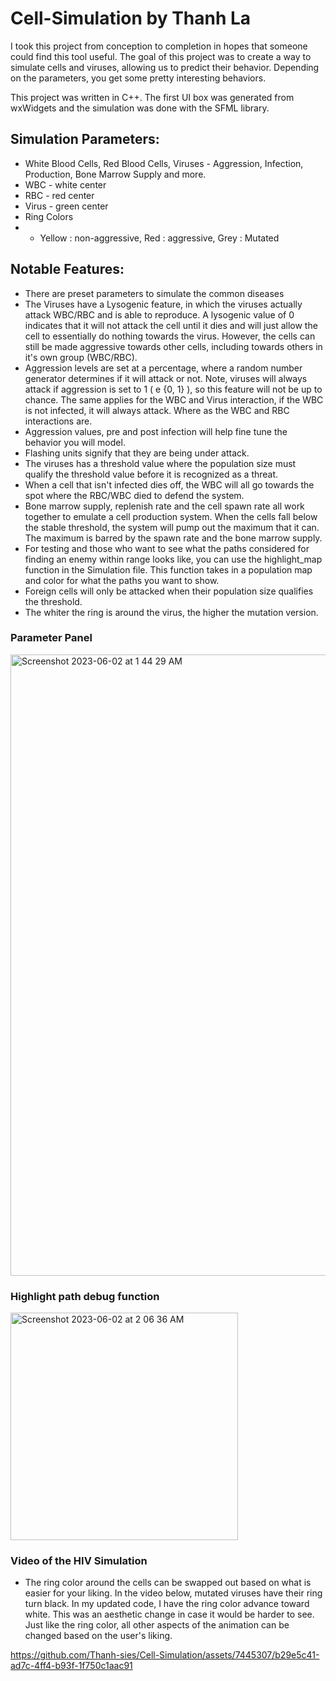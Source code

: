 # Cell-Simulation by Thanh La
I took this project from conception to completion in hopes that someone could find this tool useful. The goal of this project was to create a way to simulate cells and viruses, allowing us to predict their behavior. Depending on the parameters, you get some pretty interesting behaviors.

This project was written in C++. The first UI box was generated from wxWidgets and the simulation was done with the SFML library.

## Simulation Parameters:
- White Blood Cells, Red Blood Cells, Viruses - Aggression, Infection, Production, Bone Marrow Supply and more.
- WBC - white center
- RBC - red center
- Virus - green center
- Ring Colors
- - Yellow : non-aggressive, Red : aggressive, Grey : Mutated

## Notable Features:
- There are preset parameters to simulate the common diseases 
- The Viruses have a Lysogenic feature, in which the viruses actually attack WBC/RBC and is able to reproduce. A lysogenic value of 0 indicates that it will not attack the cell until it dies and will just allow the cell to essentially do nothing towards the virus. However, the cells can still be made aggressive towards other cells, including towards others in it's own group (WBC/RBC).
- Aggression levels are set at a percentage, where a random number generator determines if it will attack or not. Note, viruses will always attack if aggression is set to 1 ( e {0, 1} ), so this feature will not be up to chance. The same applies for the WBC and Virus interaction, if the WBC is not infected, it will always attack. Where as the WBC and RBC interactions are.
- Aggression values, pre and post infection will help fine tune the behavior you will model.
- Flashing units signify that they are being under attack.
- The viruses has a threshold value where the population size must qualify the threshold value before it is recognized as a threat.
- When a cell that isn't infected dies off, the WBC will all go towards the spot where the RBC/WBC died to defend the system.
- Bone marrow supply, replenish rate and the cell spawn rate all work together to emulate a cell production system. When the cells fall below the stable threshold, the system will pump out the maximum that it can. The maximum is barred by the spawn rate and the bone marrow supply.
- For testing and those who want to see what the paths considered for finding an enemy within range looks like, you can use the highlight_map function in the Simulation file. This function takes in a population map and color for what the paths you want to show.
- Foreign cells will only be attacked when their population size qualifies the threshold.
- The whiter the ring is around the virus, the higher the mutation version.

### Parameter Panel
<img width="994" alt="Screenshot 2023-06-02 at 1 44 29 AM" src="https://github.com/Thanh-sies/Cell-Simulation/assets/7445307/66923ea5-6cd9-4e79-b257-596b5e8b76cc">

### Highlight path debug function
<img width="364" alt="Screenshot 2023-06-02 at 2 06 36 AM" src="https://github.com/Thanh-sies/Cell-Simulation/assets/7445307/2ca6454a-427f-4190-b175-fbab1fd6da4b">


### Video of the HIV Simulation
- The ring color around the cells can be swapped out based on what is easier for your liking. In the video below, mutated viruses have their ring turn black. In my updated code, I have the ring color advance toward white. This was an aesthetic change in case it would be harder to see. Just like the ring color, all other aspects of the animation can be changed based on the user's liking.

https://github.com/Thanh-sies/Cell-Simulation/assets/7445307/b29e5c41-ad7c-4ff4-b93f-1f750c1aac91

